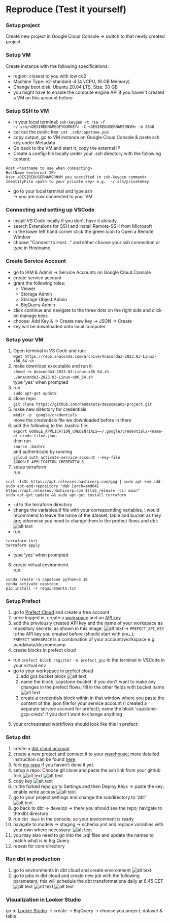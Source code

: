 # Reproduce (Test it yourself)

### Setup project

Create new project in Google Cloud Console &rarr; switch to that newly created project


### Setup VM
Create instance with the following specifications:
- region: closest to you with low co2
- Machine Type: e2-standard-4 (4 vCPU, 16 GB Memory)
- Change boot disk: Ubuntu 20.04 LTS, Size: 30 GB
- you might have to enable the compute engine API if you haven't created a VM on this account before

### Setup SSH to VM

- in your local terminal: `ssh-keygen -t rsa -f ~/.ssh/<DESIREDNAMEOFYOURKEY> -C <DESIREDUSERNAMEONVM> -b 2048` <br>
- cat out the public key: `cat .ssh/capstone.pub` <br>
- copy output, go to VM instance on Google Cloud Console & paste ssh key under Metadata
- Go back to the VM and start it, copy the external IP
- Create a config-file locally under your .ssh directory with the following content:
```
Host <hostname to use when connecting>
HostName <external IP>
User <DESIREDUSERNAMEONVM you specified in ssh-keygen command>
IdentityFile <path to your private key> e.g.  ~/.ssh/privatekey
```
- go to your local terminal and type ssh <hostname to use when connecting>
  <br>
    &rarr; you are now connected to your VM

### Connecting and setting up VSCode

- install VS Code locally if you don't have it already 
- search Extensions for SSH and install Remote-SSH from Microsoft
- in the lower left hand corner click the green icon to Open a Remote Window
- choose "Connect to Host..." and either choose your ssh connection or type in Hostname

### Create Service Account
    
- go to IAM & Admin &rarr; Service Accounts on Google Cloud Console
- create service account
- grant the following roles:
    - Viewer
    - Storage Admin 
    - Storage Object Admin 
    - BigQuery Admin
- click continue and navigate to the three dots on the right side and click on manage keys
- choose: Add Key & &rarr; Create new key &rarr; JSON &rarr; Create 
- key will be downloaded onto local computer 
    
### Setup your VM

1. Open terminal in VS Code and run:
   <br>
   `wget https://repo.anaconda.com/archive/Anaconda3-2023.03-Linux-x86_64.sh`
2. make download executable and run it:
   <br>
   `chmod +x Anaconda3-2023.03-Linux-x86_64.sh`
   <br>
   `./Anaconda3-2023.03-Linux-x86_64.sh`
   <br> type 'yes' when prompted
3. run 
   <br>
   `sudo apt-get update`
4. clone repo
   <br>
   `git clone https://github.com/PandaKata/dezoomcamp-project.git`
5. make new directory for credentials
   <br>
   `mkdir -p .google/credentials`
   <br>
   move the credentials file we downloaded before in there
6. add the following to the .bashrc file:
   <br>
   `export GOOGLE_APPLICATION_CREDENTIALS=~/.google/credentials/<name-of-creds-file>.json`
   <br>
   then run
   <br>
   `source .bashrc`
   <br>
   and authenticate by running
   <br>
   `gcloud auth activate-service-account --key-file $GOOGLE_APPLICATION_CREDENTIALS`
7. setup terraform
   <br>
   run 
   <br>
```
curl -fsSL https://apt.releases.hashicorp.com/gpg | sudo apt-key add -
sudo apt-add-repository "deb [arch=amd64] https://apt.releases.hashicorp.com $(lsb_release -cs) main"
sudo apt-get update && sudo apt-get install terraform
```
- `cd` to the terraform directory
- change the variables.tf file with your corresponding variables, I would recommend to leave the name of the dataset, table and bucket as they are; otherwise you need to change them in the prefect flows and dbt:
![alt text](https://github.com/PandaKata/dezoomcamp-project/blob/main/images/terraform_var.png?raw=true)
- run
  <br>
```
terraform init
terraform apply
```
- type 'yes' when prompted
  
8. create virtual environment
   <br>
   run
   <br>
```
conda create -n capstone python=3.10
conda activate capstone
pip install -r requirements.txt
```
    
    
### Setup Prefect
1. go to [Prefect Cloud](https://www.prefect.io/cloud/) and create a free account
2. once logged in, create a [workspace](https://app.prefect.cloud/workspaces/create) and an [API key](https://app.prefect.cloud/my/api-keys).
3. add the previously created API key and the name of your workspace as repository secrets, as shown in this image:
![alt text](https://github.com/PandaKata/dezoomcamp-project/blob/main/images/prefect_github.png?raw=true)
  &rarr; `PREFECT_API_KEY` is the API key you created before (should start with pnu_); `PREFECT_WORKSPACE` is a combination of your account/workspace e.g. pandakata/dezoomcamp 
4. create blocks in prefect cloud
  - run `prefect block register -m prefect_gcp` in the terminal in VSCode in your virtual env
  - go to your workspace in prefect cloud
    1. add gcs bucket block
  ![alt text](https://github.com/PandaKata/dezoomcamp-project/blob/main/images/gcs_bucket.png?raw=true)
    2. name the block 'capstone-bucket' if you don't want to make any changes in the prefect flows; fill in the other fields with bucket name 
  ![alt text](https://github.com/PandaKata/dezoomcamp-project/blob/main/images/gcs_bucket_and_creds.png?raw=true)
    3. create a credentials block within in that window where you paste the content of the .json file for your service account (I created a separate service account for prefect); name the block 'capstone-gcp-creds' if you don't want to change anything
5. your orchestrated workflows should look like this in prefect:
     
  
### Setup dbt

1. create a [dbt cloud account](https://www.getdbt.com/signup/) 
2. create a new project and connect it to your [warehouse](https://docs.getdbt.com/docs/cloud/manage-access/set-up-bigquery-oauth); more detailed instruction can be found [here](https://github.com/DataTalksClub/data-engineering-zoomcamp/blob/main/week_4_analytics_engineering/dbt_cloud_setup.md).
3. fork [my repo](https://github.com/PandaKata/dezoomcamp-project) if you haven't done it yet.
4. setup a repo:
  Choose git clone and paste the ssh link from your github fork
  ![alt text](https://github.com/PandaKata/dezoomcamp-project/blob/main/images/git_dbt.png?raw=true)
  ![alt text](https://github.com/PandaKata/dezoomcamp-project/blob/main/images/dbt_git.png?raw=true)
5. copy key
  ![alt text](https://github.com/PandaKata/dezoomcamp-project/blob/main/images/api_dbt.png?raw=true)
6. in the forked repo go to Settings and then Deploy Keys &rarr; paste the key; enable write access
  ![alt text](https://github.com/PandaKata/dezoomcamp-project/blob/main/images/deploy_key.png?raw=true)
7. go to your project settings and change the subdirectory to 'dbt'
  ![alt text](https://github.com/PandaKata/dezoomcamp-project/blob/main/images/dbt_sub.png?raw=true)
8. go back to dbt &rarr; develop &rarr; there you should see the repo; navigate to the dbt directory
9. run `dbt deps` in the console, so your environment is ready
10. navigate to models &rarr; staging &rarr; schema.yml and replace variables with your own where necessary:
  ![alt text](https://github.com/PandaKata/dezoomcamp-project/blob/main/images/schema_yaml.png?raw=true)
11. you may also need to go into the .sql files and update the names to match what is in Big Query
12. repeat for core directory

### Run dbt in production
1. go to environments in dbt cloud and create environment 
  ![alt text](https://github.com/PandaKata/dezoomcamp-project/blob/main/images/create_env.png?raw=true)
2. go to jobs in dbt cloud and create new job with the following parameters; this will schedule the dbt transformations daily at 6.45 CET
  ![alt text](https://github.com/PandaKata/dezoomcamp-project/blob/main/images/job_1.png?raw=true)
  ![alt text](https://github.com/PandaKata/dezoomcamp-project/blob/main/images/jobs_2.png?raw=true)
  ![alt text](https://github.com/PandaKata/dezoomcamp-project/blob/main/images/jobs_3.png?raw=true)
 
  

### Visualization in Looker Studio
go to [Looker Studio](https://lookerstudio.google.com/) &rarr; create &rarr; BigQuery &rarr; choose you project, dataset & table
